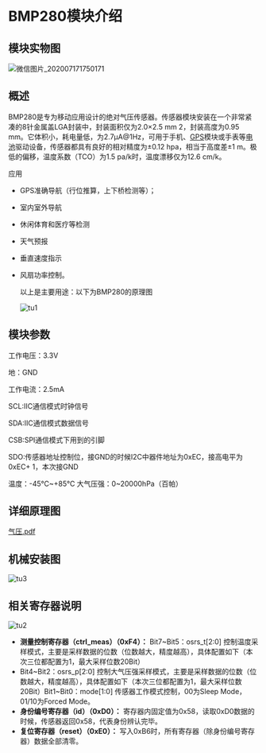 # BMP280模块介绍

## 模块实物图

![微信图片_202007171750171](I:\GIT_kallen\气压传感器图片\微信图片_202007171750171.jpg)



## 概述

BMP280是专为移动应用设计的绝对气压传感器。传感器模块安装在一个非常紧凑的8针金属盖LGA封装中，封装面积仅为2.0×2.5 mm 2，封装高度为0.95 mm。它体积小，耗电量低，为2.7μA@1Hz，可用于手机、[GPS](http://www.elecfans.com/book/story.php?id=404)模块或手表等[电池](http://www.elecfans.com/dianyuan/603907.html)驱动设备，传感器都具有良好的相对精度为±0.12 hpa，相当于高度差±1 m。极低的偏移，温度系数（TCO）为1.5 pa/k时，温度漂移仅为12.6 cm/k。

应用

* GPS准确导航（行位推算，上下桥检测等）；

* 室内室外导航

* 休闲体育和医疗等检测

* 天气预报

* 垂直速度指示

* 风扇功率控制。

  以上是主要用途：以下为BMP280的原理图

  ![tu1](I:\GIT_kallen\气压\tu1.png)

##  模块参数

工作电压：3.3V

地：GND

工作电流：2.5mA

SCL:IIC通信模式时钟信号

SDA:IIC通信模式数据信号

CSB:SPI通信模式下用到的引脚

SDO:传感器地址控制位，接GND的时候I2C中器件地址为0xEC，接高电平为0xEC+ 1，本次接GND

温度：-45℃~+85℃
大气压强：0~20000hPa（百帕）

## 详细原理图

 [气压.pdf](气压.pdf) 

## 机械安装图

![tu3](I:\GIT_kallen\气压\tu3.png)

## 相关寄存器说明

![tu2](I:\GIT_kallen\气压\tu2.png)

* **测量控制寄存器（ctrl_meas）（0xF4）：**
  Bit7~Bit5：osrs_t[2:0] 控制温度采样模式，主要是采样数据的位数（位数越大，精度越高），具体配置如下（本次三位都配置为1，最大采样位数20Bit）
* Bit4~Bit2：osrs_p[2:0] 控制大气压强采样模式，主要是采样数据的位数（位数越大，精度越高），具体配置如下（本次三位都配置为1，最大采样位数20Bit）Bit1~Bit0：mode[1:0] 传感器工作模式控制，00为Sleep Mode，01/10为Forced Mode。
* **身份编号寄存器（id）（0xD0）：**
  寄存器内固定值为0x58，读取0xD0数据的时候，传感器返回0x58，代表身份辨认完毕。
* **复位寄存器（reset）（0xE0）：**
  写入0xB6时，所有寄存器（除身份编号寄存器）数据全部清零。